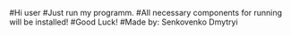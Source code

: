#Hi user
#Just run my programm.
#All necessary components for running will be installed!
#Good Luck!
#Made by: Senkovenko Dmytryi
